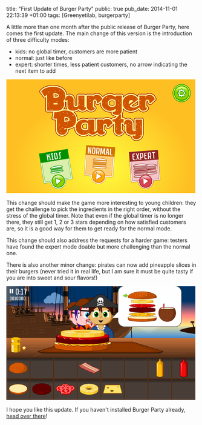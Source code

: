 title: "First Update of Burger Party"
public: true
pub_date: 2014-11-01 22:13:39 +01:00
tags: [Greenyetilab, burgerparty]


A little more than one month after the public release of Burger Party, here comes the first update. The main change of this version is the introduction of three difficulty modes:
<!-- more -->

- kids: no global timer, customers are more patient
- normal: just like before
- expert: shorter times, less patient customers, no arrow indicating the next item to add

[![The new start screen](/projects/burgerparty/1.1.1/thumb-start.png)](/projects/burgerparty/1.1.1/start.png)

This change should make the game more interesting to young children: they get the challenge to pick the ingredients in the right order, without the stress of the global timer. Note that even if the global timer is no longer there, they still get 1, 2 or 3 stars depending on how satisfied customers are, so it is a good way for them to get ready for the normal mode.

This change should also address the requests for a harder game: testers have found the expert mode doable but more challenging than the normal one.

There is also another minor change: pirates can now add pineapple slices in their burgers (never tried it in real life, but I am sure it must be quite tasty if you are into sweet and sour flavors!)

[![The new start screen](/projects/burgerparty/1.1.0/thumb-pineapple.png)](/projects/burgerparty/1.1.0/pineapple.png)

I hope you like this update. If you haven't installed Burger Party already, [head over there][bp]!

[bp]: /projects/burgerparty
